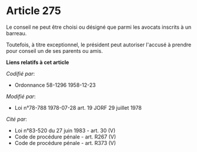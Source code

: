 # Article 275

Le conseil ne peut être choisi ou désigné que parmi les avocats inscrits à un barreau.

Toutefois, à titre exceptionnel, le président peut autoriser l'accusé à prendre pour conseil un de ses parents ou amis.

**Liens relatifs à cet article**

_Codifié par_:

  - Ordonnance 58-1296 1958-12-23

_Modifié par_:

  - Loi n°78-788 1978-07-28 art. 19 JORF 29 juillet 1978

_Cité par_:

  - Loi n°83-520 du 27 juin 1983 - art. 30 (V)
  - Code de procédure pénale - art. R267 (V)
  - Code de procédure pénale - art. R373 (V)
